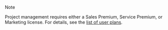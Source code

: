 <!-- markdownlint-disable-file MD041 -->
> [!NOTE]
> Project management requires either a Sales Premium, Service Premium, or Marketing license. For details, see the [list of user plans][1].

<!-- Referenced links -->
[1]: https://docs.superoffice.com/en/admin/license/user-plans.html
